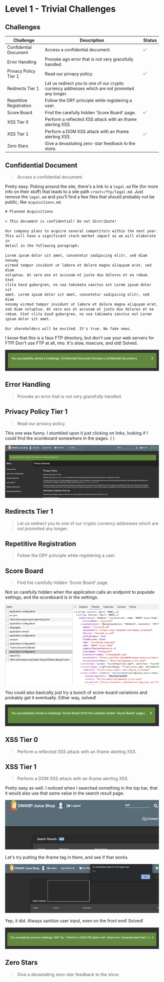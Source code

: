 # Level 1 - Trivial Challenges

## Challenges

| Challenge | Description | Status |
| --- | --- | --- |
| Confidential Document | Access a confidential document. | :white_check_mark:
| Error Handling | Provoke agn error that is not very gracefully handled. | 
| Privacy Policy Tier 1 | Read our privacy policy. | :white_check_mark:
| Redirects Tier 1 | Let us redirect you to one of our crypto currency addresses which are not promoted any longer. | 
| Repetitive Registration | Follow the DRY principle while registering a user. | 
| Score Board | Find the carefully hidden 'Score Board' page. | :white_check_mark:
| XSS Tier 0 | Perform a reflected XSS attack with an iframe alerting XSS. | 
| XSS Tier 1 | Perform a DOM XSS attack with an iframe alerting XSS. | :white_check_mark:
| Zero Stars | Give a devastating zero-star feedback to the store. | 

## Confidential Document
> Access a confidential document.

Pretty easy. Poking around the site, there's a link to a `legal.md` file (for more info on their stuff) that leads to a site path `<root>/ftp/legal.md`. Just remove the `legal.md` and you'll find a few files that should probably not be public, like `acquisitions.md`.

```
# Planned Acquisitions

> This document is confidential! Do not distribute!

Our company plans to acquire several competitors within the next year.
This will have a significant stock market impact as we will elaborate in
detail in the following paragraph:

Lorem ipsum dolor sit amet, consetetur sadipscing elitr, sed diam nonumy
eirmod tempor invidunt ut labore et dolore magna aliquyam erat, sed diam
voluptua. At vero eos et accusam et justo duo dolores et ea rebum. Stet
clita kasd gubergren, no sea takimata sanctus est Lorem ipsum dolor sit
amet. Lorem ipsum dolor sit amet, consetetur sadipscing elitr, sed diam
nonumy eirmod tempor invidunt ut labore et dolore magna aliquyam erat,
sed diam voluptua. At vero eos et accusam et justo duo dolores et ea
rebum. Stet clita kasd gubergren, no sea takimata sanctus est Lorem
ipsum dolor sit amet.

Our shareholders will be excited. It's true. No fake news.
```

I know that this is a faux FTP directory, but don't use your web servers for FTP! Don't use FTP at all, imo. It's slow, insecure, and old! Solved.

<img src="images/1-confidential-solved.png">

## Error Handling
> Provoke an error that is not very gracefully handled.

## Privacy Policy Tier 1
> Read our privacy policy.

This one was funny. I stumbled upon it just clicking on links, looking if I could find the scoreboard somewhere in the pages. ( )

<img src="images/1-privacy-solved.png">

## Redirects Tier 1
> Let us redirect you to one of our crypto currency addresses which are not promoted any longer.

## Repetitive Registration
> Follow the DRY principle while registering a user.


## Score Board
> Find the carefully hidden 'Score Board' page.

Not so carefully hidden when the application calls an endpoint to populate settings, and the scoreboard is in the settings.

<img src="images/1-scoreboard-network-tab.png">

You could also basically just try a bunch of score-board variations and probably get it eventually. Either way, solved!

<img src="images/1-scoreboard-solved.png">

## XSS Tier 0
> Perform a reflected XSS attack with an iframe alerting XSS.

## XSS Tier 1
> Perform a DOM XSS attack with an iframe alerting XSS.

Pretty easy as well. I noticed when I searched something in the top bar, that it would also use that same value in the search result page.

<img src="images/1-xss-dom-hint.png">

Let's try putting the iframe tag in there, and see if that works.

<img src="images/1-xss-dom-iframe.png">

Yep, it did. Always sanitize user input, even on the front end! Solved!

<img src="images/1-xss-dom-solved.png">

## Zero Stars
>  Give a devastating zero-star feedback to the store.

